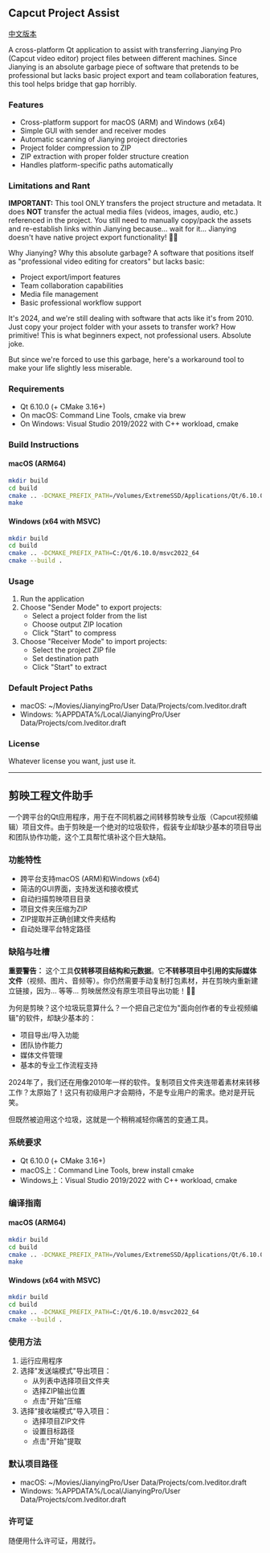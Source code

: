 ## Capcut Project Assist

[中文版本](#chinese-version)

A cross-platform Qt application to assist with transferring Jianying Pro (Capcut video editor) project files between different machines. Since Jianying is an absolute garbage piece of software that pretends to be professional but lacks basic project export and team collaboration features, this tool helps bridge that gap horribly.

### Features
- Cross-platform support for macOS (ARM) and Windows (x64)
- Simple GUI with sender and receiver modes
- Automatic scanning of Jianying project directories
- Project folder compression to ZIP
- ZIP extraction with proper folder structure creation
- Handles platform-specific paths automatically

### Limitations and Rant
**IMPORTANT:** This tool ONLY transfers the project structure and metadata. It does **NOT** transfer the actual media files (videos, images, audio, etc.) referenced in the project. You still need to manually copy/pack the assets and re-establish links within Jianying because... wait for it... Jianying doesn't have native project export functionality! 🤦‍♂️

Why Jianying? Why this absolute garbage? A software that positions itself as "professional video editing for creators" but lacks basic:
- Project export/import features
- Team collaboration capabilities
- Media file management
- Basic professional workflow support

It's 2024, and we're still dealing with software that acts like it's from 2010. Just copy your project folder with your assets to transfer work? How primitive! This is what beginners expect, not professional users. Absolute joke.

But since we're forced to use this garbage, here's a workaround tool to make your life slightly less miserable.

### Requirements
- Qt 6.10.0 (+ CMake 3.16+)
- On macOS: Command Line Tools, cmake via brew
- On Windows: Visual Studio 2019/2022 with C++ workload, cmake

### Build Instructions

#### macOS (ARM64)
```bash
mkdir build
cd build
cmake .. -DCMAKE_PREFIX_PATH=/Volumes/ExtremeSSD/Applications/Qt/6.10.0/macos
make
```

#### Windows (x64 with MSVC)
```bash
mkdir build
cd build
cmake .. -DCMAKE_PREFIX_PATH=C:/Qt/6.10.0/msvc2022_64
cmake --build .
```

### Usage
1. Run the application
2. Choose "Sender Mode" to export projects:
   - Select a project folder from the list
   - Choose output ZIP location
   - Click "Start" to compress
3. Choose "Receiver Mode" to import projects:
   - Select the project ZIP file
   - Set destination path
   - Click "Start" to extract

### Default Project Paths
- macOS: ~/Movies/JianyingPro/User Data/Projects/com.lveditor.draft
- Windows: %APPDATA%/Local/JianyingPro/User Data/Projects/com.lveditor.draft

### License
Whatever license you want, just use it.

---

<a name="chinese-version"></a>

## 剪映工程文件助手

一个跨平台的Qt应用程序，用于在不同机器之间转移剪映专业版（Capcut视频编辑）项目文件。由于剪映是一个绝对的垃圾软件，假装专业却缺少基本的项目导出和团队协作功能，这个工具帮忙填补这个巨大缺陷。

### 功能特性
- 跨平台支持macOS (ARM)和Windows (x64)
- 简洁的GUI界面，支持发送和接收模式
- 自动扫描剪映项目目录
- 项目文件夹压缩为ZIP
- ZIP提取并正确创建文件夹结构
- 自动处理平台特定路径

### 缺陷与吐槽
**重要警告：** 这个工具**仅转移项目结构和元数据**。它**不转移项目中引用的实际媒体文件**（视频、图片、音频等）。你仍然需要手动复制打包素材，并在剪映内重新建立链接，因为... 等等... 剪映居然没有原生项目导出功能！🤦‍♂️

为何是剪映？这个垃圾玩意算什么？一个把自己定位为"面向创作者的专业视频编辑"的软件，却缺少基本的：
- 项目导出/导入功能
- 团队协作能力
- 媒体文件管理
- 基本的专业工作流程支持

2024年了，我们还在用像2010年一样的软件。复制项目文件夹连带着素材来转移工作？太原始了！这只有初级用户才会期待，不是专业用户的需求。绝对是开玩笑。

但既然被迫用这个垃圾，这就是一个稍稍减轻你痛苦的变通工具。

### 系统要求
- Qt 6.10.0 (+ CMake 3.16+)
- macOS上：Command Line Tools, brew install cmake
- Windows上：Visual Studio 2019/2022 with C++ workload, cmake

### 编译指南

#### macOS (ARM64)
```bash
mkdir build
cd build
cmake .. -DCMAKE_PREFIX_PATH=/Volumes/ExtremeSSD/Applications/Qt/6.10.0/macos
make
```

#### Windows (x64 with MSVC)
```bash
mkdir build
cd build
cmake .. -DCMAKE_PREFIX_PATH=C:/Qt/6.10.0/msvc2022_64
cmake --build .
```

### 使用方法
1. 运行应用程序
2. 选择"发送端模式"导出项目：
   - 从列表中选择项目文件夹
   - 选择ZIP输出位置
   - 点击"开始"压缩
3. 选择"接收端模式"导入项目：
   - 选择项目ZIP文件
   - 设置目标路径
   - 点击"开始"提取

### 默认项目路径
- macOS: ~/Movies/JianyingPro/User Data/Projects/com.lveditor.draft
- Windows: %APPDATA%/Local/JianyingPro/User Data/Projects/com.lveditor.draft

### 许可证
随便用什么许可证，用就行。
